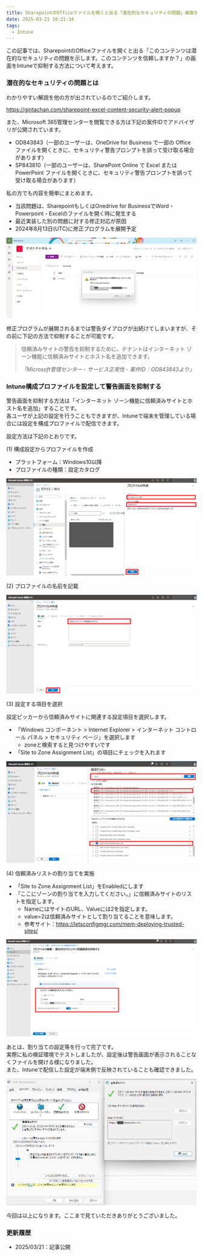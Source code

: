 ```yaml
---
title: SharepointのOfficeファイルを開くと出る「潜在的なセキュリティの問題」画面をIntuneで抑制する
date: 2025-03-21 10:21:34
tags:
  - Intune
---
```

この記事では、SharepointのOfficeファイルを開くと出る「このコンテンツは潜在的なセキュリティの問題を示します。このコンテンツを信頼しますか？」の画面をIntuneで抑制する方法について考えます。

<!-- toc -->

<!-- more -->


### 潜在的なセキュリティの問題とは

わかりやすい解説を他の方が出されているのでご紹介します。

https://gintachan.com/sharepoint-excel-content-security-alert-popup



また、Microsoft 365管理センターを閲覧できる方は下記の案件IDでアドバイザリが公開されています。

* OD843843（一部のユーザーは、OneDrive for Business で一部の Office ファイルを開くときに、セキュリティ警告プロンプトを誤って受け取る場合があります）
* SP843810（一部のユーザーは、SharePoint Online で Excel または PowerPoint ファイルを開くときに、セキュリティ警告プロンプトを誤って受け取る場合があります）

私の方でも内容を簡単にまとめます。

* 当該問題は、SharepointもしくはOnedrive for BusinessでWord・Powerpoint・Excelのファイルを開く時に発生する
* 最近実装した別の問題に対する修正対応が原因
* 2024年8月13日(UTC)に修正プログラムを展開予定

![ファイルを開いた際に表示される警告画面](/2025/03/21/sharepoint-potential-issue/warning-image.png)



修正プログラムが展開されるまでは警告ダイアログが出続けてしまいますが、その前に下記の方法で抑制することが可能です。

> 信頼済みサイトの警告を抑制するために、テナントはインターネット ゾーン機能に信頼済みサイトとホスト名を追加できます。
> 
> <cite>「Microsoft管理センター - サービス正常性 - 案件ID：OD843843より」</cite>

### Intune構成プロファイルを設定して警告画面を抑制する

警告画面を抑制する方法は「インターネット ゾーン機能に信頼済みサイトとホスト名を追加」することです。  
各ユーザが上記の設定を行うこともできますが、Intuneで端末を管理している場合には設定を構成プロファイルで配信できます。

設定方法は下記のとおりです。

(1) 構成設定からプロファイルを作成  

* プラットフォーム：Windows10以降
* プロファイルの種類：設定カタログ

![Windows10以降 - 設定カタログのプロファイルを作成](/2025/03/21/sharepoint-potential-issue/setting01.png)

(2) プロファイルの名前を記載

![プロファイル名の設定](/2025/03/21/sharepoint-potential-issue/setting02.png)


(3) 設定する項目を選択

設定ピッカーから信頼済みサイトに関連する設定項目を選択します。  

* 「Windows コンポーネント > Internet Explorer > インターネット コントロール パネル > セキュリティ ページ」を選択します
  * zoneと検索すると見つけやすいです
* 「Site to Zone Assignment List」の項目にチェックを入れます

![設定する項目を検索](/2025/03/21/sharepoint-potential-issue/setting03.png)


(4) 信頼済みリストの割り当てを実施

* 「Site to Zone Assignment List」をEnabledにします
* 「ここにゾーンの割り当てを入力してください。」に信頼済みサイトのリストを指定します。
  * NameにはサイトのURL、Valueには2を指定します。
  * value=2は信頼済みサイトとして割り当てることを意味します。
  * 参考サイト：https://letsconfigmgr.com/mem-deploying-trusted-sites/

![信頼済みサイトを指定する](/2025/03/21/sharepoint-potential-issue/setting04.png)

あとは、割り当ての設定等を行って完了です。  
実際に私の検証環境でテストしましたが、設定後は警告画面が表示されることなくファイルを開ける様になりました。  
また、Intuneで配信した設定が端末側で反映されていることも確認できました。

![信頼済みサイトを指定する](/2025/03/21/sharepoint-potential-issue/setting05.png)


今回は以上になります。ここまで見ていただきありがとうございました。  

### 更新履歴
* 2025/03/21：記事公開